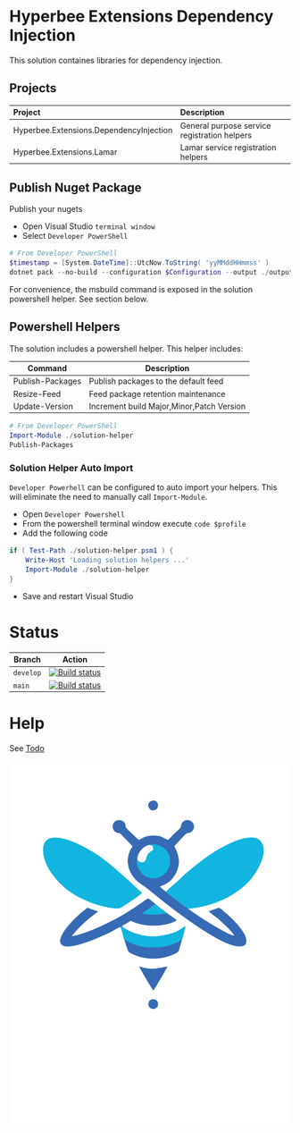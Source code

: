 
# Hyperbee Extensions Dependency Injection

This solution containes libraries for dependency injection.


## Projects

| Project                                 | Description
|:----------------------------------------|:------------------------------
| Hyperbee.Extensions.DependencyInjection | General purpose service registration helpers
| Hyperbee.Extensions.Lamar               | Lamar service registration helpers

## Publish Nuget Package

Publish your nugets

* Open Visual Studio `terminal window`
* Select `Developer PowerShell`

```powershell
# From Developer PowerShell
$timestamp = [System.DateTime]::UtcNow.ToString( 'yyMMddHHmmss' )
dotnet pack --no-build --configuration $Configuration --output ./output --version-suffix "local$timestamp" -p:PushAfterPack=true
```
 
For convenience, the msbuild command is exposed in the solution powershell helper. See section below.

## Powershell Helpers

The solution includes a powershell helper. This helper includes:

| Command          | Description
| ---------------- | -----------------------------------------
| Publish-Packages | Publish packages to the default feed
| Resize-Feed      | Feed package retention maintenance
| Update-Version   | Increment build Major,Minor,Patch Version

```powershell
# From Developer PowerShell
Import-Module ./solution-helper
Publish-Packages
```

### Solution Helper Auto Import
`Developer Powerhell` can be configured to auto import your helpers. This will eliminate the need to
manually call `Import-Module`.

* Open `Developer Powershell`
* From the powershell terminal window execute `code $profile`
* Add the following code

```powershell
if ( Test-Path ./solution-helper.psm1 ) {
    Write-Host 'Loading solution helpers ...'
    Import-Module ./solution-helper
}
```

* Save and restart Visual Studio

# Status

| Branch     | Action                                                                                                                                                                                                                      |
|------------|-----------------------------------------------------------------------------------------------------------------------------------------------------------------------------------------------------------------------------|
| `develop`  | [![Build status](https://github.com/Stillpoint-Software/Hyperbee.Extensions.DependencyInjection/actions/workflows/publish.yml/badge.svg?branch=develop)](https://github.com/Stillpoint-Software/Hyperbee.Extensions.DependencyInjection/actions/workflows/publish.yml)  |
| `main`     | [![Build status](https://github.com/Stillpoint-Software/Hyperbee.Extensions.DependencyInjection/actions/workflows/publish.yml/badge.svg)](https://github.com/Stillpoint-Software/Hyperbee.Extensions.DependencyInjection/actions/workflows/publish.yml)                 |

# Help
 See [Todo](https://github.com/Stillpoint-Software/Hyperbee.Extensions.DependencyInjection/blob/main/docs/todo.md)

[![Hyperbee.Extensions.DependencyInjection](https://github.com/Stillpoint-Software/Hyperbee.Extensions.DependencyInjection/blob/main/assets/hyperbee.svg?raw=true)](https://github.com/Stillpoint-Software/Hyperbee.Extensions.DependencyInjection)


